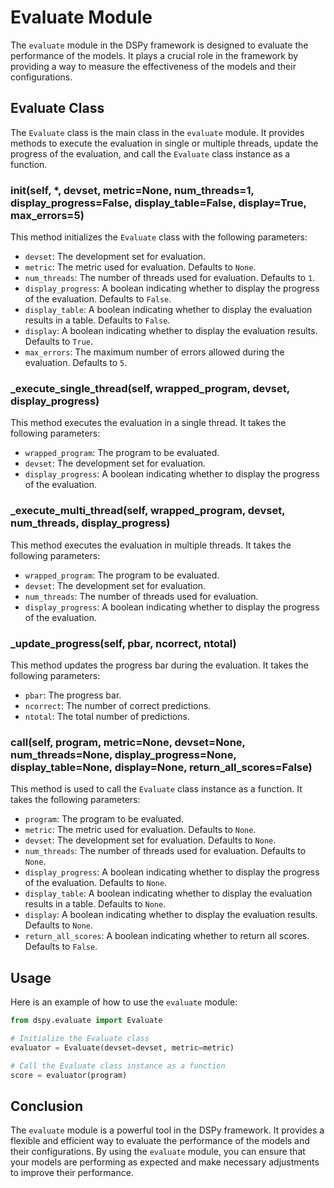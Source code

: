 # Evaluate Module

The `evaluate` module in the DSPy framework is designed to evaluate the performance of the models. It plays a crucial role in the framework by providing a way to measure the effectiveness of the models and their configurations.

## Evaluate Class

The `Evaluate` class is the main class in the `evaluate` module. It provides methods to execute the evaluation in single or multiple threads, update the progress of the evaluation, and call the `Evaluate` class instance as a function.

### __init__(self, *, devset, metric=None, num_threads=1, display_progress=False, display_table=False, display=True, max_errors=5)

This method initializes the `Evaluate` class with the following parameters:

- `devset`: The development set for evaluation.
- `metric`: The metric used for evaluation. Defaults to `None`.
- `num_threads`: The number of threads used for evaluation. Defaults to `1`.
- `display_progress`: A boolean indicating whether to display the progress of the evaluation. Defaults to `False`.
- `display_table`: A boolean indicating whether to display the evaluation results in a table. Defaults to `False`.
- `display`: A boolean indicating whether to display the evaluation results. Defaults to `True`.
- `max_errors`: The maximum number of errors allowed during the evaluation. Defaults to `5`.

### _execute_single_thread(self, wrapped_program, devset, display_progress)

This method executes the evaluation in a single thread. It takes the following parameters:

- `wrapped_program`: The program to be evaluated.
- `devset`: The development set for evaluation.
- `display_progress`: A boolean indicating whether to display the progress of the evaluation.

### _execute_multi_thread(self, wrapped_program, devset, num_threads, display_progress)

This method executes the evaluation in multiple threads. It takes the following parameters:

- `wrapped_program`: The program to be evaluated.
- `devset`: The development set for evaluation.
- `num_threads`: The number of threads used for evaluation.
- `display_progress`: A boolean indicating whether to display the progress of the evaluation.

### _update_progress(self, pbar, ncorrect, ntotal)

This method updates the progress bar during the evaluation. It takes the following parameters:

- `pbar`: The progress bar.
- `ncorrect`: The number of correct predictions.
- `ntotal`: The total number of predictions.

### __call__(self, program, metric=None, devset=None, num_threads=None, display_progress=None, display_table=None, display=None, return_all_scores=False)

This method is used to call the `Evaluate` class instance as a function. It takes the following parameters:

- `program`: The program to be evaluated.
- `metric`: The metric used for evaluation. Defaults to `None`.
- `devset`: The development set for evaluation. Defaults to `None`.
- `num_threads`: The number of threads used for evaluation. Defaults to `None`.
- `display_progress`: A boolean indicating whether to display the progress of the evaluation. Defaults to `None`.
- `display_table`: A boolean indicating whether to display the evaluation results in a table. Defaults to `None`.
- `display`: A boolean indicating whether to display the evaluation results. Defaults to `None`.
- `return_all_scores`: A boolean indicating whether to return all scores. Defaults to `False`.

## Usage

Here is an example of how to use the `evaluate` module:

```python
from dspy.evaluate import Evaluate

# Initialize the Evaluate class
evaluator = Evaluate(devset=devset, metric=metric)

# Call the Evaluate class instance as a function
score = evaluator(program)
```

## Conclusion

The `evaluate` module is a powerful tool in the DSPy framework. It provides a flexible and efficient way to evaluate the performance of the models and their configurations. By using the `evaluate` module, you can ensure that your models are performing as expected and make necessary adjustments to improve their performance.
